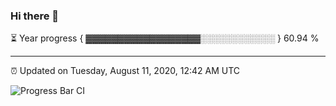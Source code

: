 ### Hi there 👋

⏳ Year progress { ▓▓▓▓▓▓▓▓▓▓▓▓▓▓▓▓▓▓░░░░░░░░░░░░ } 60.94 %

---

⏰ Updated on Tuesday, August 11, 2020, 12:42 AM UTC

![Progress Bar CI](https://github.com/arthurbuhl/arthurbuhl/workflows/Progress%20Bar%20CI/badge.svg)
